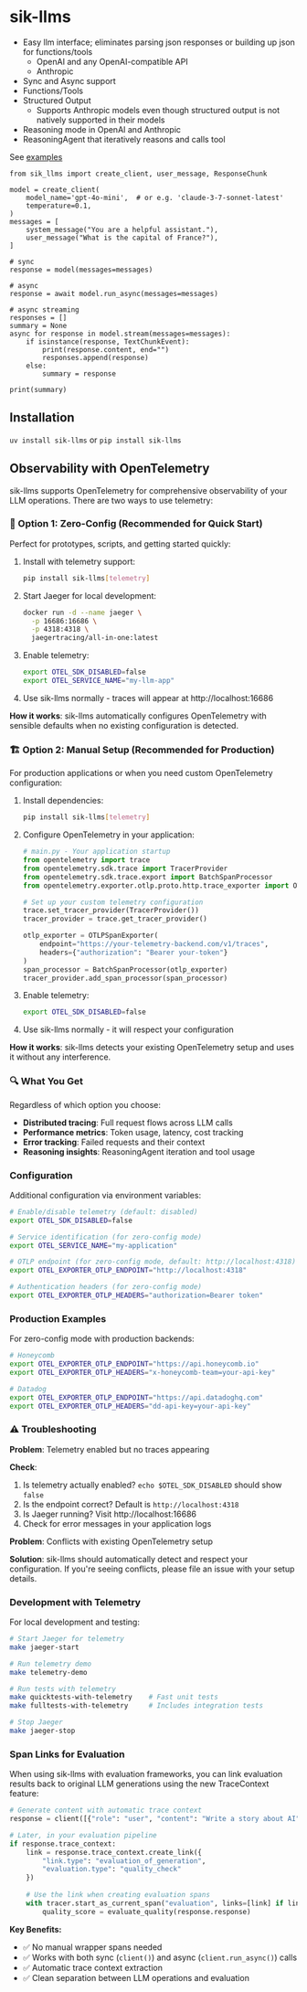 # sik-llms

- Easy llm interface; eliminates parsing json responses or building up json for functions/tools
    - OpenAI and any OpenAI-compatible API
    - Anthropic
- Sync and Async support
- Functions/Tools
- Structured Output
    - Supports Anthropic models even though structured output is not natively supported in their models
- Reasoning mode in OpenAI and Anthropic
- ReasoningAgent that iteratively reasons and calls tool

See [examples](https://github.com/shane-kercheval/sik-llms/blob/main/examples/examples.ipynb)

```
from sik_llms import create_client, user_message, ResponseChunk

model = create_client(
    model_name='gpt-4o-mini',  # or e.g. 'claude-3-7-sonnet-latest'
    temperature=0.1,
)
messages = [
    system_message("You are a helpful assistant."),
    user_message("What is the capital of France?"),
]

# sync
response = model(messages=messages)

# async
response = await model.run_async(messages=messages)

# async streaming
responses = []
summary = None
async for response in model.stream(messages=messages):
    if isinstance(response, TextChunkEvent):
        print(response.content, end="")
        responses.append(response)
    else:
        summary = response

print(summary)
```

## Installation

`uv install sik-llms` or `pip install sik-llms`

## Observability with OpenTelemetry

sik-llms supports OpenTelemetry for comprehensive observability of your LLM operations. There are two ways to use telemetry:

### 🚀 Option 1: Zero-Config (Recommended for Quick Start)

Perfect for prototypes, scripts, and getting started quickly:

1. Install with telemetry support:
   ```bash
   pip install sik-llms[telemetry]
   ```

2. Start Jaeger for local development:
   ```bash
   docker run -d --name jaeger \
     -p 16686:16686 \
     -p 4318:4318 \
     jaegertracing/all-in-one:latest
   ```

3. Enable telemetry:
   ```bash
   export OTEL_SDK_DISABLED=false
   export OTEL_SERVICE_NAME="my-llm-app"
   ```

4. Use sik-llms normally - traces will appear at http://localhost:16686

**How it works**: sik-llms automatically configures OpenTelemetry with sensible defaults when no existing configuration is detected.

### 🏗️ Option 2: Manual Setup (Recommended for Production)

For production applications or when you need custom OpenTelemetry configuration:

1. Install dependencies:
   ```bash
   pip install sik-llms[telemetry]
   ```

2. Configure OpenTelemetry in your application:
   ```python
   # main.py - Your application startup
   from opentelemetry import trace
   from opentelemetry.sdk.trace import TracerProvider
   from opentelemetry.sdk.trace.export import BatchSpanProcessor
   from opentelemetry.exporter.otlp.proto.http.trace_exporter import OTLPSpanExporter

   # Set up your custom telemetry configuration
   trace.set_tracer_provider(TracerProvider())
   tracer_provider = trace.get_tracer_provider()

   otlp_exporter = OTLPSpanExporter(
       endpoint="https://your-telemetry-backend.com/v1/traces",
       headers={"authorization": "Bearer your-token"}
   )
   span_processor = BatchSpanProcessor(otlp_exporter)
   tracer_provider.add_span_processor(span_processor)
   ```

3. Enable telemetry:
   ```bash
   export OTEL_SDK_DISABLED=false
   ```

4. Use sik-llms normally - it will respect your configuration

**How it works**: sik-llms detects your existing OpenTelemetry setup and uses it without any interference.

### 🔍 What You Get

Regardless of which option you choose:
- **Distributed tracing**: Full request flows across LLM calls
- **Performance metrics**: Token usage, latency, cost tracking  
- **Error tracking**: Failed requests and their context
- **Reasoning insights**: ReasoningAgent iteration and tool usage

### Configuration

Additional configuration via environment variables:

```bash
# Enable/disable telemetry (default: disabled)
export OTEL_SDK_DISABLED=false

# Service identification (for zero-config mode)
export OTEL_SERVICE_NAME="my-application"

# OTLP endpoint (for zero-config mode, default: http://localhost:4318)
export OTEL_EXPORTER_OTLP_ENDPOINT="http://localhost:4318"

# Authentication headers (for zero-config mode)
export OTEL_EXPORTER_OTLP_HEADERS="authorization=Bearer token"
```

### Production Examples

For zero-config mode with production backends:

```bash
# Honeycomb
export OTEL_EXPORTER_OTLP_ENDPOINT="https://api.honeycomb.io"
export OTEL_EXPORTER_OTLP_HEADERS="x-honeycomb-team=your-api-key"

# Datadog
export OTEL_EXPORTER_OTLP_ENDPOINT="https://api.datadoghq.com"
export OTEL_EXPORTER_OTLP_HEADERS="dd-api-key=your-api-key"
```

### ⚠️ Troubleshooting

**Problem**: Telemetry enabled but no traces appearing

**Check**:
1. Is telemetry actually enabled? `echo $OTEL_SDK_DISABLED` should show `false`
2. Is the endpoint correct? Default is `http://localhost:4318`
3. Is Jaeger running? Visit http://localhost:16686
4. Check for error messages in your application logs

**Problem**: Conflicts with existing OpenTelemetry setup

**Solution**: sik-llms should automatically detect and respect your configuration. If you're seeing conflicts, please file an issue with your setup details.

### Development with Telemetry

For local development and testing:

```bash
# Start Jaeger for telemetry
make jaeger-start

# Run telemetry demo
make telemetry-demo

# Run tests with telemetry
make quicktests-with-telemetry    # Fast unit tests
make fulltests-with-telemetry     # Includes integration tests

# Stop Jaeger
make jaeger-stop
```

### Span Links for Evaluation

When using sik-llms with evaluation frameworks, you can link evaluation results back to original LLM generations using the new TraceContext feature:

```python
# Generate content with automatic trace context
response = client([{"role": "user", "content": "Write a story about AI"}])

# Later, in your evaluation pipeline
if response.trace_context:
    link = response.trace_context.create_link({
        "link.type": "evaluation_of_generation",
        "evaluation.type": "quality_check"
    })
    
    # Use the link when creating evaluation spans
    with tracer.start_as_current_span("evaluation", links=[link] if link else []):
        quality_score = evaluate_quality(response.response)
```

**Key Benefits:**
- ✅ No manual wrapper spans needed
- ✅ Works with both sync (`client()`) and async (`client.run_async()`) calls
- ✅ Automatic trace context extraction
- ✅ Clean separation between LLM operations and evaluation
